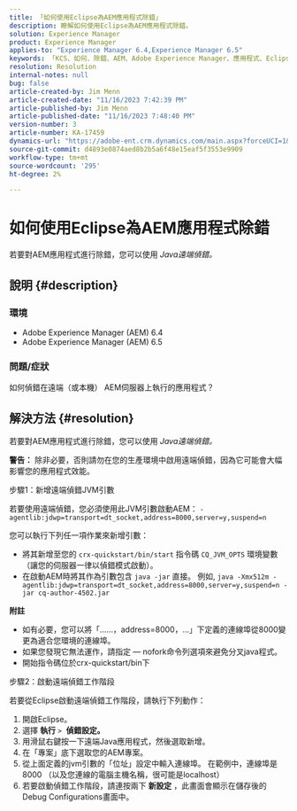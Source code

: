```yaml
---
title: 「如何使用Eclipse為AEM應用程式除錯」
description: 瞭解如何使用Eclipse為AEM應用程式除錯。
solution: Experience Manager
product: Experience Manager
applies-to: "Experience Manager 6.4,Experience Manager 6.5"
keywords: 「KCS、如何、除錯、AEM、Adobe Experience Manager、應用程式、Eclipse、6.4、6.5、應用程式」
resolution: Resolution
internal-notes: null
bug: false
article-created-by: Jim Menn
article-created-date: "11/16/2023 7:42:39 PM"
article-published-by: Jim Menn
article-published-date: "11/16/2023 7:48:40 PM"
version-number: 3
article-number: KA-17459
dynamics-url: "https://adobe-ent.crm.dynamics.com/main.aspx?forceUCI=1&pagetype=entityrecord&etn=knowledgearticle&id=016ddc48-b884-ee11-8179-6045bd006268"
source-git-commit: d4893e0874aed8b2b5a6f48e15eaf5f3553e9909
workflow-type: tm+mt
source-wordcount: '295'
ht-degree: 2%

---
```


# 如何使用Eclipse為AEM應用程式除錯


若要對AEM應用程式進行除錯，您可以使用 *Java遠端偵錯。*

## 說明 {#description}


### <b>環境</b>

- Adobe Experience Manager (AEM) 6.4
- Adobe Experience Manager (AEM) 6.5




### <b>問題/症狀</b>

如何偵錯在遠端（或本機） AEM伺服器上執行的應用程式？


## 解決方法 {#resolution}


若要對AEM應用程式進行除錯，您可以使用 *Java遠端偵錯。*

<b>警告：</b> 除非必要，否則請勿在您的生產環境中啟用遠端偵錯，因為它可能會大幅影響您的應用程式效能。

步驟1：新增遠端偵錯JVM引數

若要使用遠端偵錯，您必須使用此JVM引數啟動AEM：
`-agentlib:jdwp=transport=dt_socket,address=8000,server=y,suspend=n`

您可以執行下列任一項作業來新增引數：

- 將其新增至您的 `crx-quickstart/bin/start` 指令碼 `CQ_JVM_OPTS` 環境變數（讓您的伺服器一律以偵錯模式啟動）。
- 在啟動AEM時將其作為引數包含 `java -jar` 直接。 例如, `java -Xmx512m -agentlib:jdwp=transport=dt_socket,address=8000,server=y,suspend=n -jar cq-author-4502.jar`


<b>附註</b>

- 如有必要，您可以將「……，address=8000，...」下定義的連線埠從8000變更為適合您環境的連線埠。
- 如果您發現它無法運作，請指定 — nofork命令列選項來避免分叉java程式。
- 開始指令碼位於crx-quickstart/bin下


步驟2：啟動遠端偵錯工作階段

若要從Eclipse啟動遠端偵錯工作階段，請執行下列動作：

1. 開啟Eclipse。
2. 選擇 <b>執行</b> `>`  <b>偵錯設定。</b>
3. 用滑鼠右鍵按一下遠端Java應用程式，然後選取新增。
4. 在「專案」底下選取您的AEM專案。
5. 從上面定義的jvm引數的「位址」設定中輸入連線埠。 在範例中，連線埠是8000 （以及您連線的電腦主機名稱，很可能是localhost）
6. 若要啟動偵錯工作階段，請連按兩下 <b>新設定</b> ，此畫面會顯示在儲存後的Debug Configurations畫面中。

